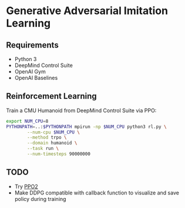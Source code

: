 # Generative Adversarial Imitation Learning

## Requirements
* Python 3
* DeepMind Control Suite
* OpenAI Gym
* OpenAI Baselines

## Reinforcement Learning
Train a CMU Humanoid from DeepMind Control Suite via PPO:
```sh
export NUM_CPU=8
PYTHONPATH=..:$PYTHONPATH mpirun -np $NUM_CPU python3 rl.py \
        --num-cpu $NUM_CPU \
        --method trpo \
        --domain humanoid \
        --task run \
        --num-timesteps 90000000
```

## TODO
* Try [PPO2](https://github.com/openai/baselines/blob/master/baselines/ppo2/ppo2.py)
* Make DDPG compatible with callback function to visualize and save policy during training
